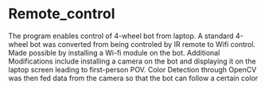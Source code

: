 # Remote_control
The program enables control of 4-wheel bot from laptop. A standard 4-wheel bot was converted from being controled by IR remote to Wifi control. Made possible by installing a Wi-fi module on the bot. Additional Modifications include installing a camera on the bot and displaying it on the laptop screen leading to first-person POV. Color Detection through OpenCV was then fed data from the camera so that the bot can follow a certain color

